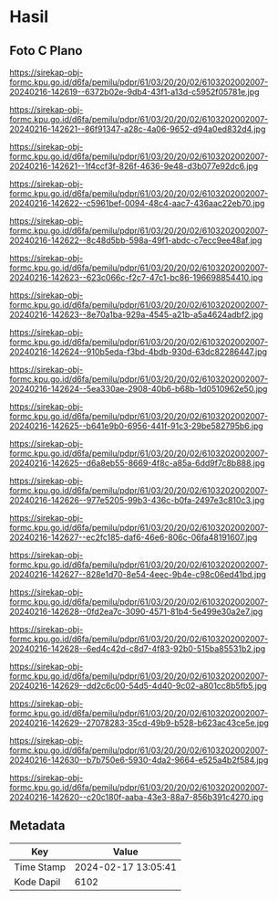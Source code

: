 # Hasil

## Foto C Plano

https://sirekap-obj-formc.kpu.go.id/d6fa/pemilu/pdpr/61/03/20/20/02/6103202002007-20240216-142619--6372b02e-9db4-43f1-a13d-c5952f05781e.jpg

https://sirekap-obj-formc.kpu.go.id/d6fa/pemilu/pdpr/61/03/20/20/02/6103202002007-20240216-142621--86f91347-a28c-4a06-9652-d94a0ed832d4.jpg

https://sirekap-obj-formc.kpu.go.id/d6fa/pemilu/pdpr/61/03/20/20/02/6103202002007-20240216-142621--1f4ccf3f-826f-4636-9e48-d3b077e92dc6.jpg

https://sirekap-obj-formc.kpu.go.id/d6fa/pemilu/pdpr/61/03/20/20/02/6103202002007-20240216-142622--c5961bef-0094-48c4-aac7-436aac22eb70.jpg

https://sirekap-obj-formc.kpu.go.id/d6fa/pemilu/pdpr/61/03/20/20/02/6103202002007-20240216-142622--8c48d5bb-598a-49f1-abdc-c7ecc9ee48af.jpg

https://sirekap-obj-formc.kpu.go.id/d6fa/pemilu/pdpr/61/03/20/20/02/6103202002007-20240216-142623--623c066c-f2c7-47c1-bc86-196698854410.jpg

https://sirekap-obj-formc.kpu.go.id/d6fa/pemilu/pdpr/61/03/20/20/02/6103202002007-20240216-142623--8e70a1ba-929a-4545-a21b-a5a4624adbf2.jpg

https://sirekap-obj-formc.kpu.go.id/d6fa/pemilu/pdpr/61/03/20/20/02/6103202002007-20240216-142624--910b5eda-f3bd-4bdb-930d-63dc82286447.jpg

https://sirekap-obj-formc.kpu.go.id/d6fa/pemilu/pdpr/61/03/20/20/02/6103202002007-20240216-142624--5ea330ae-2908-40b6-b68b-1d0510962e50.jpg

https://sirekap-obj-formc.kpu.go.id/d6fa/pemilu/pdpr/61/03/20/20/02/6103202002007-20240216-142625--b641e9b0-6956-441f-91c3-29be582795b6.jpg

https://sirekap-obj-formc.kpu.go.id/d6fa/pemilu/pdpr/61/03/20/20/02/6103202002007-20240216-142625--d6a8eb55-8669-4f8c-a85a-6dd9f7c8b888.jpg

https://sirekap-obj-formc.kpu.go.id/d6fa/pemilu/pdpr/61/03/20/20/02/6103202002007-20240216-142626--977e5205-99b3-436c-b0fa-2497e3c810c3.jpg

https://sirekap-obj-formc.kpu.go.id/d6fa/pemilu/pdpr/61/03/20/20/02/6103202002007-20240216-142627--ec2fc185-daf6-46e6-806c-06fa48191607.jpg

https://sirekap-obj-formc.kpu.go.id/d6fa/pemilu/pdpr/61/03/20/20/02/6103202002007-20240216-142627--828e1d70-8e54-4eec-9b4e-c98c06ed41bd.jpg

https://sirekap-obj-formc.kpu.go.id/d6fa/pemilu/pdpr/61/03/20/20/02/6103202002007-20240216-142628--0fd2ea7c-3090-4571-81b4-5e499e30a2e7.jpg

https://sirekap-obj-formc.kpu.go.id/d6fa/pemilu/pdpr/61/03/20/20/02/6103202002007-20240216-142628--6ed4c42d-c8d7-4f83-92b0-515ba85531b2.jpg

https://sirekap-obj-formc.kpu.go.id/d6fa/pemilu/pdpr/61/03/20/20/02/6103202002007-20240216-142629--dd2c6c00-54d5-4d40-9c02-a801cc8b5fb5.jpg

https://sirekap-obj-formc.kpu.go.id/d6fa/pemilu/pdpr/61/03/20/20/02/6103202002007-20240216-142629--27078283-35cd-49b9-b528-b623ac43ce5e.jpg

https://sirekap-obj-formc.kpu.go.id/d6fa/pemilu/pdpr/61/03/20/20/02/6103202002007-20240216-142630--b7b750e6-5930-4da2-9664-e525a4b2f584.jpg

https://sirekap-obj-formc.kpu.go.id/d6fa/pemilu/pdpr/61/03/20/20/02/6103202002007-20240216-142620--c20c180f-aaba-43e3-88a7-856b391c4270.jpg


## Metadata

| Key        | Value               |
| ---------- | ------------------- |
| Time Stamp | 2024-02-17 13:05:41 |
| Kode Dapil | 6102                |




